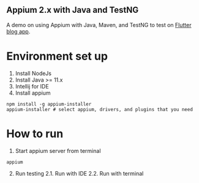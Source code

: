 Appium 2.x with Java and TestNG
---

A demo on using Appium with Java, Maven, and TestNG to test on [Flutter blog app](https://github.com/Nguonchhay/FlutterPractice/tree/master/blog_app).

Environment set up
===

1. Install NodeJs
2. Install Java >= 11.x
3. Intellij for IDE
4. Install appium
```
npm install -g appium-installer
appium-installer # select appium, drivers, and plugins that you need
```

How to run
===

1. Start appium server from terminal
```
appium
```
2. Run testing
2.1. Run with IDE
2.2. Run with terminal